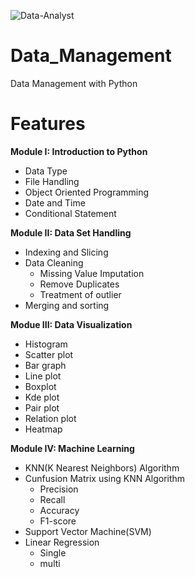 ![Data-Analyst](https://user-images.githubusercontent.com/22780537/91128409-034dd180-e65d-11ea-9823-cbf9898cd573.png)
# Data_Management

Data Management with Python

# Features

**Module I: Introduction to Python**
- Data Type
- File Handling
- Object Oriented Programming
- Date and Time
- Conditional Statement
 
 
**Module II: Data Set Handling**
- Indexing and Slicing
- Data Cleaning 
  - Missing Value Imputation
  - Remove Duplicates
  - Treatment of outlier
- Merging and sorting
  
**Modue III: Data Visualization**
- Histogram 
- Scatter plot
- Bar graph 
- Line plot 
- Boxplot 
- Kde plot 
- Pair plot 
- Relation plot
- Heatmap 

**Module IV: Machine Learning**
- KNN(K Nearest Neighbors) Algorithm
- Cunfusion Matrix using KNN Algorithm
  - Precision
  - Recall
  - Accuracy
  - F1-score
- Support Vector Machine(SVM)
- Linear Regression
  - Single
  - multi
